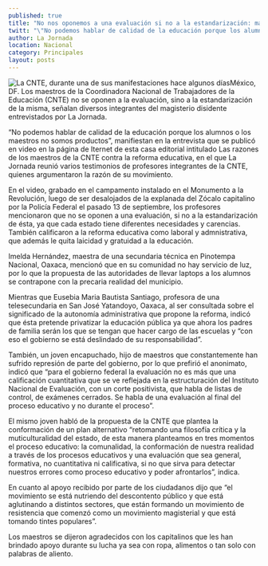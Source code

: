 ```yaml
---
published: true
title: "No nos oponemos a una evaluación si no a la estandarización: maestros de la CNTE"
twitt: "\"No podemos hablar de calidad de la educación porque los alumnos o los maestros no somos productos”"
author: La Jornada
location: Nacional
category: Principales
layout: posts
---
```


![La CNTE, durante una de sus manifestaciones hace algunos días](http://i.imgur.com/LkAXnIMm.jpg)México, DF. Los maestros de la Coordinadora Nacional de Trabajadores de la Educación (CNTE) no se oponen a la evaluación, sino a la estandarización de la misma, señalan diversos integrantes del magisterio disidente entrevistados por La Jornada.

“No podemos hablar de calidad de la educación porque los alumnos o los maestros no somos productos”, manifiestan en la entrevista que se publicó en video en la página de Iternet de esta casa editorial intitulado Las razones de los maestros de la CNTE contra la reforma educativa, en el que La Jornada reunió varios testimonios de profesores integrantes de la CNTE, quienes argumentaron la razón de su movimiento.

En el video, grabado en el campamento instalado en el Monumento a la Revolución, luego de ser desalojados de la explanada del Zócalo capitalino por la Policía Federal el pasado 13 de septiembre, los profesores mencionaron que no se oponen a una evaluación, si no a la estandarización de ésta, ya que cada estado tiene diferentes necesidades y carencias. También calificaron a la reforma educativa como laboral y admnistrativa, que además le quita laicidad y gratuidad a la educación.

Imelda Hernández, maestra de una secundaria técnica en Pinotempa Nacional, Oaxaca, mencionó que en su comunidad no hay servicio de luz, por lo que la propuesta de las autoridades de llevar laptops a los alumnos se contrapone con la precaria realidad del municipio.

Mientras que Eusebia Maria Bautista Santiago, profesora de una telesecundaria en San José Yatandoyo, Oaxaca, al ser consultada sobre el significado de la autonomía administrativa que propone la reforma, indicó que ésta pretende privatizar la educación pública ya que ahora los padres de familia serán los que se tengan que hacer cargo de las escuelas y “con eso el gobierno se está deslindado de su responsabilidad”.

También, un joven encapuchado, hijo de maestros que constantemente han sufrido represión de parte del gobierno, por lo que prefirió el anonimato, indicó que “para el gobierno federal la evaluación no es más que una calificación cuantitativa que se ve reflejada en la estructuración del Instituto Nacional de Evaluación, con un corte positivista, que habla de listas de control, de exámenes cerrados. Se habla de una evaluación al final del proceso educativo y no durante el proceso”.

El mismo joven habló de la propuesta de la CNTE que plantea la conformación de un plan alternativo “retomando una filosofía crítica y la muticulturalidad del estado, de esta manera planteamos en tres momentos el proceso educativo: la comunalidad, la conformación de nuestra realidad a través de los procesos educativos y una evaluación que sea general, formativa, no cuantitativa ni calificativa, si no que sirva para detectar nuestros errores como proceso educativo y poder afrontarlos”, indica.

En cuanto al apoyo recibido por parte de los ciudadanos dijo que “el movimiento se está nutriendo del descontento público y que está aglutinando a distintos sectores, que están formando un movimiento de resistencia que comenzó como un movimiento magisterial y que está tomando tintes populares”.

Los maestros se dijeron agradecidos con los capitalinos que les han brindado apoyo durante su lucha ya sea con ropa, alimentos o tan solo con palabras de aliento.
